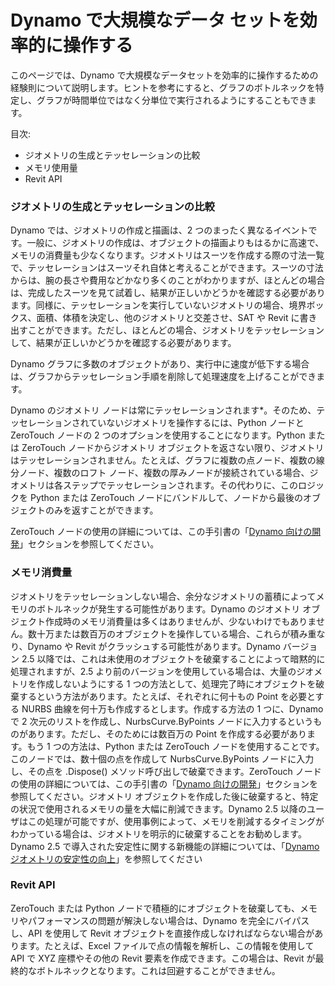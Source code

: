 # Dynamo で大規模なデータ セットを効率的に操作する

このページでは、Dynamo で大規模なデータセットを効率的に操作するための経験則について説明します。ヒントを参考にすると、グラフのボトルネックを特定し、グラフが時間単位ではなく分単位で実行されるようにすることもできます。

目次:
* ジオメトリの生成とテッセレーションの比較
* メモリ使用量
* Revit API

### ジオメトリの生成とテッセレーションの比較

Dynamo では、ジオメトリの作成と描画は、2 つのまったく異なるイベントです。一般に、ジオメトリの作成は、オブジェクトの描画よりもはるかに高速で、メモリの消費量も少なくなります。ジオメトリはスーツを作成する際の寸法一覧で、テッセレーションはスーツそれ自体と考えることができます。スーツの寸法からは、腕の長さや費用などかなり多くのことがわかりますが、ほとんどの場合は、完成したスーツを見て試着し、結果が正しいかどうかを確認する必要があります。同様に、テッセレーションを実行していないジオメトリの場合、境界ボックス、面積、体積を決定し、他のジオメトリと交差させ、SAT や Revit に書き出すことができます。ただし、ほとんどの場合、ジオメトリをテッセレーションして、結果が正しいかどうかを確認する必要があります。 

Dynamo グラフに多数のオブジェクトがあり、実行中に速度が低下する場合は、グラフからテッセレーション手順を削除して処理速度を上げることができます。  

Dynamo のジオメトリ ノードは常にテッセレーションされます*。そのため、テッセレーションされていないジオメトリを操作するには、Python ノードと ZeroTouch ノードの 2 つのオプションを使用することになります。Python または ZeroTouch ノードからジオメトリ オブジェクトを返さない限り、ジオメトリはテッセレーションされません。たとえば、グラフに複数の点ノード、複数の線分ノード、複数のロフト ノード、複数の厚みノードが接続されている場合、ジオメトリは各ステップでテッセレーションされます。その代わりに、このロジックを Python または ZeroTouch ノードにバンドルして、ノードから最後のオブジェクトのみを返すことができます。

ZeroTouch ノードの使用の詳細については、この手引書の「[Dynamo 向けの開発](11\_developer\_primer/3\_developing\_for\_dynamo/README.md)」セクションを参照してください。

### メモリ消費量

ジオメトリをテッセレーションしない場合、余分なジオメトリの蓄積によってメモリのボトルネックが発生する可能性があります。Dynamo のジオメトリ オブジェクト作成時のメモリ消費量は多くはありませんが、少ないわけでもありません。数十万または数百万のオブジェクトを操作している場合、これらが積み重なり、Dynamo や Revit がクラッシュする可能性があります。Dynamo バージョン 2.5 以降では、これは未使用のオブジェクトを破棄することによって暗黙的に処理されますが、2.5 より前のバージョンを使用している場合は、大量のジオメトリを作成しないようにする 1 つの方法として、処理完了時にオブジェクトを破棄するという方法があります。たとえば、それぞれに何十もの Point を必要とする NURBS 曲線を何十万も作成するとします。作成する方法の 1 つに、Dynamo で 2 次元のリストを作成し、NurbsCurve.ByPoints ノードに入力するというものがあります。ただし、そのためには数百万の Point を作成する必要があります。もう 1 つの方法は、Python または ZeroTouch ノードを使用することです。このノードでは、数十個の点を作成して NurbsCurve.ByPoints ノードに入力し、その点を .Dispose() メソッド呼び出しで破棄できます。ZeroTouch ノードの使用の詳細については、この手引書の「[Dynamo 向けの開発](11\_developer\_primer/3\_developing\_for\_dynamo/README.md)」セクションを参照してください。ジオメトリ オブジェクトを作成した後に破棄すると、特定の状況で使用されるメモリの量を大幅に削減できます。Dynamo 2.5 以降のユーザはこの処理が可能ですが、使用事例によって、メモリを削減するタイミングがわかっている場合は、ジオメトリを明示的に破棄することをお勧めします。Dynamo 2.5 で導入された安定性に関する新機能の詳細については、「[Dynamo ジオメトリの安定性の向上](https://forum.dynamobim.com/t/dynamo-geometry-stability-improvements-request-for-feedback/39297)」を参照してください

### Revit API

ZeroTouch または Python ノードで積極的にオブジェクトを破棄しても、メモリやパフォーマンスの問題が解決しない場合は、Dynamo を完全にバイパスし、API を使用して Revit オブジェクトを直接作成しなければならない場合があります。たとえば、Excel ファイルで点の情報を解析し、この情報を使用して API で XYZ 座標やその他の Revit 要素を作成できます。この場合は、Revit が最終的なボトルネックとなります。これは回避することができません。